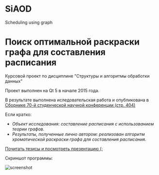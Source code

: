 # SiAOD
Scheduling using graph
<h1>Поиск оптимальной раскраски графа для составления расписания</h1>
<p>Курсовой проект по дисциплине "Структуры и алгоритмы обработки данных"</p>
<p>Проект выполнен на Qt 5 в начале 2015 года.</p>
<p>В результате выполнена иследовательская работа и опубликована в 
<a href="http://mn.tu-bryansk.ru/files/Sbornik_70-oy_konferentsii_Gotova.pdf">Сборнике 70-й студенческой научной конференции (стр. 404)</a></p>
<p>Если кратко:</p>
<ul>
<li><i>Объект исследования: составление расписания с использованием теории графов.</i></li>
<li><i>Результаты, полученные лично автором: реализован алгоритм хроматической раскраски графа для составления расписания.</i></li>
</ul>
<p><a href="https://yadi.sk/d/5Y5lGAiGxqkNC">Почитать тезисы и посмотреть презентацию (:</a></p>
<p>Скриншот программы:</p>
<img alt="screenshot" src="https://cloud.githubusercontent.com/assets/19309892/19838587/b0595342-9ee3-11e6-8d7c-3b5bb01e9ad1.jpg">

